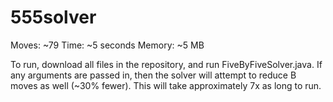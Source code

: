 # 555solver

Moves: ~79
Time: ~5 seconds
Memory: ~5 MB

To run, download all files in the repository, and run FiveByFiveSolver.java.
If any arguments are passed in, then the solver will attempt to reduce B moves as well (~30% fewer). This will take approximately 7x as long to run.
